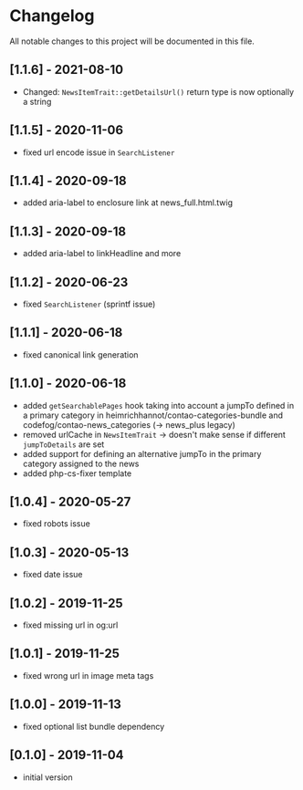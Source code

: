 # Changelog
All notable changes to this project will be documented in this file.

## [1.1.6] - 2021-08-10
- Changed: `NewsItemTrait::getDetailsUrl()` return type is now optionally a string

## [1.1.5] - 2020-11-06
- fixed url encode issue in `SearchListener`

## [1.1.4] - 2020-09-18
- added aria-label to enclosure link at news_full.html.twig

## [1.1.3] - 2020-09-18
- added aria-label to linkHeadline and more

## [1.1.2] - 2020-06-23
- fixed `SearchListener` (sprintf issue)

## [1.1.1] - 2020-06-18
- fixed canonical link generation

## [1.1.0] - 2020-06-18
- added `getSearchablePages` hook taking into account a jumpTo defined in a primary category in
  heimrichhannot/contao-categories-bundle and codefog/contao-news_categories (-> news_plus legacy)
- removed urlCache in `NewsItemTrait` -> doesn't make sense if different `jumpToDetails` are set
- added support for defining an alternative jumpTo in the primary category assigned to the news
- added php-cs-fixer template

## [1.0.4] - 2020-05-27
- fixed robots issue

## [1.0.3] - 2020-05-13
- fixed date issue

## [1.0.2] - 2019-11-25
- fixed missing url in og:url

## [1.0.1] - 2019-11-25
- fixed wrong url in image meta tags

## [1.0.0] - 2019-11-13
- fixed optional list bundle dependency

## [0.1.0] - 2019-11-04
- initial version
